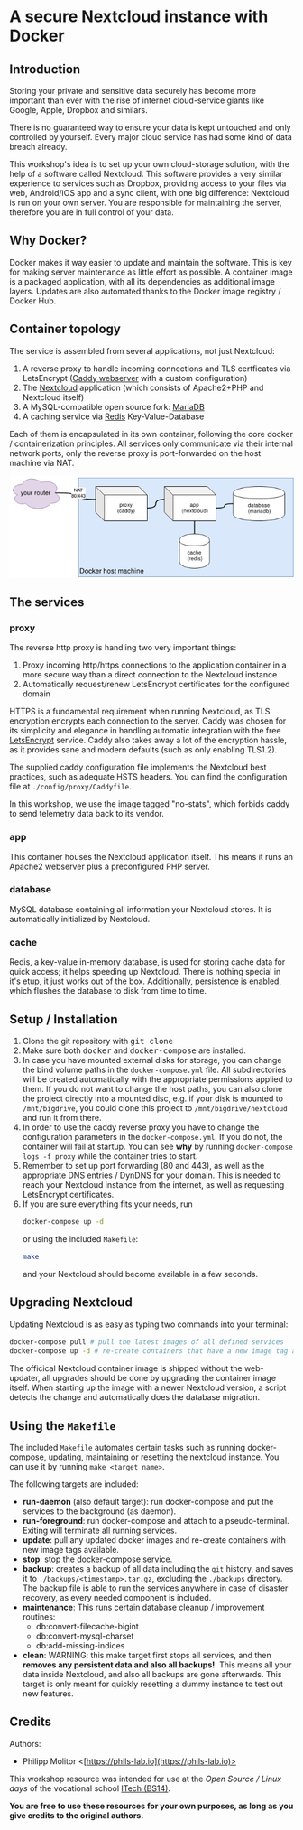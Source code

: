# A secure Nextcloud instance with Docker

## Introduction

Storing your private and sensitive data securely has become more important than
ever with the rise of internet cloud-service giants like Google, Apple, Dropbox
and similars.

There is no guaranteed way to ensure your data is kept untouched and only
controlled by yourself. Every major cloud service has had some kind of data
breach already.

This workshop's idea is to set up your own cloud-storage solution, with the
help of a software called Nextcloud. This software provides a very similar
experience to services such as Dropbox, providing access to your files via web,
Android/iOS app and a sync client, with one big difference: Nextcloud is run
on your own server. You are responsible for maintaining the server, therefore
you are in full control of your data.

## Why Docker?

Docker makes it way easier to update and maintain the software. This is key
for making server maintenance as little effort as possible.
A container image is a packaged application, with all its dependencies
as additional image layers. Updates are also automated thanks to the Docker
image registry / Docker Hub.

## Container topology
The service is assembled from several applications, not just Nextcloud:

1. A reverse proxy to handle incoming connections and TLS certficates
   via LetsEncrypt ([Caddy webserver](https://hub.docker.com/r/abiosoft/caddy/) 
   with a custom configuration)
2. The [Nextcloud](https://hub.docker.com/_/nextcloud/) application (which 
   consists of Apache2+PHP and Nextcloud itself)
3. A MySQL-compatible open source fork:
   [MariaDB](https://hub.docker.com/_/mariadb)
4. A caching service via [Redis](https://hub.docker.com/_/redis)
   Key-Value-Database

Each of them is encapsulated in its own container, following the core docker / 
containerization principles.
All services only communicate via their internal network ports, only the
reverse proxy is port-forwarded on the host machine via NAT.

![](./readme/container_topology.png "Abstract container topology")

## The services

### proxy

The reverse http proxy is handling two very important things:
1. Proxy incoming http/https connections to the application container in a more
   secure way than a direct connection to the Nextcloud instance
2. Automatically request/renew LetsEncrypt certificates for the configured
   domain

HTTPS is a fundamental requirement when running Nextcloud, as TLS encryption
encrypts each connection to the server.
Caddy was chosen for its simplicity and elegance in handling automatic
integration with the free [LetsEncrypt](https://letsencrypt.org/) service.
Caddy also takes away a lot of the encryption hassle, as it provides sane and
modern defaults (such as only enabling TLS1.2).

The supplied caddy configuration file implements the Nextcloud best practices,
such as adequate HSTS headers. You can find the configuration file at
`./config/proxy/Caddyfile`.

In this workshop, we use the image tagged "no-stats", which forbids caddy
to send telemetry data back to its vendor.

### app

This container houses the Nextcloud application itself. This means it runs
an Apache2 webserver plus a preconfigured PHP server.

### database

MySQL database containing all information your Nextcloud stores. It is
automatically initialized by Nextcloud.

### cache

Redis, a key-value in-memory database, is used for storing cache data for
quick access; it helps speeding up Nextcloud. There is nothing special in it's
etup, it just works out of the box. Additionally, persistence is enabled, 
which flushes the database to disk from time to time.

## Setup / Installation

1. Clone the git repository with <kbd>git clone</kbd>
2. Make sure both <kbd>docker</kbd> and <kbd>docker-compose</kbd> are
   installed.
3. In case you have mounted external disks for storage, you can change the
   bind volume paths in the `docker-compose.yml` file. All subdirectories will
   be created automatically with the appropriate permissions applied to them. If you do not want to change the host paths, you can also
   clone the project directly into a mounted disc, e.g. if your disk
   is mounted to `/mnt/bigdrive`, you could clone this project to
   `/mnt/bigdrive/nextcloud` and run it from there.
4. In order to use the caddy reverse proxy you have to change the configuration
   parameters in the `docker-compose.yml`. If you do not, the container will
   fail at startup. You can see **why** by running
   `docker-compose logs -f proxy` while the container tries to start.
5. Remember to set up port forwarding (80 and 443), as well as the appropriate
   DNS entries / DynDNS for your domain. This is needed to reach your Nextcloud
   instance from the internet, as well as requesting LetsEncrypt certificates.
6. If you are sure everything fits your needs, run
   ```sh
   docker-compose up -d
   ```
    or using the included `Makefile`:
    ```sh
    make
    ```
   and your Nextcloud should become available in a few seconds.

## Upgrading Nextcloud

Updating Nextcloud is as easy as typing two commands into your terminal:
```sh
docker-compose pull # pull the latest images of all defined services
docker-compose up -d # re-create containers that have a new image tag available
```

The officical Nextcloud container image is shipped without the web-updater, 
all upgrades should be done by upgrading the container image itself. When 
starting up the image with a newer Nextcloud version, a script detects the
change and automatically does the database migration.

## Using the `Makefile`

The included `Makefile` automates certain tasks such as running docker-compose,
updating, maintaining or resetting the nextcloud instance. You can use it by
running `make <target name>`.

The following targets are included:
- **run-daemon** (also default target): run docker-compose and put the services
  to the background (as daemon).
- **run-foreground**: run docker-compose and attach to a pseudo-terminal.
  Exiting will terminate all running services.
- **update**: pull any updated docker images and re-create containers with
  new image tags available.
- **stop**: stop the docker-compose service.
- **backup**: creates a backup of all data including the `git` history, and
  saves it to `./backups/<timestamp>.tar.gz`, excluding the `./backups`
  directory. The backup file is able to run the services anywhere in case of
  disaster recovery, as every needed component is included.
- **maintenance**: This runs certain database cleanup / improvement routines:
  - db:convert-filecache-bigint
  - db:convert-mysql-charset
  - db:add-missing-indices
- **clean**: WARNING: this make target first stops all services, and then
  **removes any persistent data and also all backups!**. This means all your
  data inside Nextcloud, and also all backups are gone afterwards. This target
  is only meant for quickly resetting a dummy instance to test out new
  features.
## Credits
Authors:
* Philipp Molitor <[https://phils-lab.io](https://phils-lab.io)>

This workshop resource was intended for use at the *Open Source / Linux days*
of the vocational school [ITech (BS14)](http://www.itech-bs14.de).

**You are free to use these resources for your own purposes, as long as you
give credits to the original authors.**